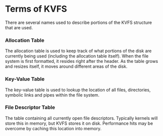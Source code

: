 Terms of KVFS
=============

There are several names used to describe portions of the KVFS structure that are used.

### Allocation Table

The allocation table is used to keep track of what portions of the disk are currently being used (including the allocation table itself).
When the file system is first formatted, it resides right after the header.
As the table grows and resizes itself, it moves around different areas of the disk.

### Key-Value Table

The key-value table is used to lookup the location of all files, directories, symbolic links and pipes within the file system.

### File Descriptor Table

The table containing all currently open file descriptors.
Typically kernels will store this in memory, but KVFS stores it on disk.
Performance hits may be overcome by caching this location into memory.
